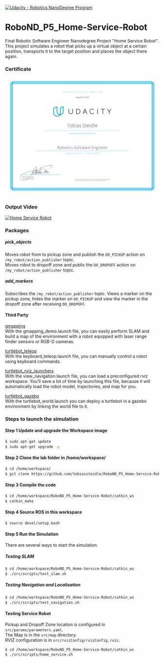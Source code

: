 [![Udacity - Robotics NanoDegree Program](https://s3-us-west-1.amazonaws.com/udacity-robotics/Extra+Images/RoboND_flag.png)](https://www.udacity.com/robotics)

# RoboND_P5_Home-Service-Robot
Final Robotic Software Engineer Nanodegree Project "Home Service Robot".  
This project simulates a robot that picks up a virtual object at a certain position, transports it to the target position and places the object there again.

### Certificate
![Robotic Software Engineer Nanodagree](assets/Zertifikat.png)

### Output Video
[![Home Service Robot](http://img.youtube.com/vi/Mz-PplLILok/0.jpg)](http://www.youtube.com/watch?v=Mz-PplLILok "Home Service Robot")

### Packages

##### pick_objects
Moves robot from to pickup zone and publish the `DO_PICKUP` action on `/my_robot/action_publisher` topic.  
Moves robot to dropoff zone and public the `DO_DROPOFF` action on `/my_robot/action_publisher` topic.

##### add_markers
Subscribes the `/my_robot/action_publisher` topic.
Views a marker on the pickup zone, hides the marker on `DO_PICKUP` and view the marker in the dropoff zone after receiving `DO_DROPOFF`.

#### Third Party 
[gmapping](http://wiki.ros.org/gmapping)  
With the gmapping_demo.launch file, you can easily perform SLAM and build a map of the environment with a robot equipped with laser range finder sensors or RGB-D cameras.

[turtlebot_teleop](http://wiki.ros.org/turtlebot_teleop)  
With the keyboard_teleop.launch file, you can manually control a robot using keyboard commands.

[turtlebot_rviz_launchers](http://wiki.ros.org/turtlebot_rviz_launchers)  
With the view_navigation.launch file, you can load a preconfigured rviz workspace. You’ll save a lot of time by launching this file, because it will automatically load the robot model, trajectories, and map for you.

[turtlebot_gazebo](http://wiki.ros.org/turtlebot_gazebo)  
With the turtlebot_world.launch you can deploy a turtlebot in a gazebo environment by linking the world file to it.

### Steps to launch the simulation

#### Step 1 Update and upgrade the Workspace image
```sh
$ sudo apt-get update
$ sudo apt-get upgrade -y
```

#### Step 2 Clone the lab folder in /home/workspace/
```sh
$ cd /home/workspace/
$ git clone https://github.com/tobiassteidle/RoboND_P5_Home-Service-Robot

```

#### Step 3 Compile the code
```sh
$ cd /home/workspace/RoboND_P5_Home-Service-Robot/catkin_ws
$ catkin_make
```

#### Step 4 Source ROS in this workspace
```sh
$ source devel/setup.bash
```

#### Step 5 Run the Simulation
There are several ways to start the simulation.

##### Testing SLAM
```sh
$ cd /home/workspace/RoboND_P5_Home-Service-Robot/catkin_ws
$ ./src/scripts/test_slam.sh
```

##### Testing Navigation and Localisation
```sh
$ cd /home/workspace/RoboND_P5_Home-Service-Robot/catkin_ws
$ ./src/scripts/test_navigation.sh
```

#### Testing Service Robot
Pickup and Dropoff Zone location is configured in `src/params/parameters.yaml`.  
The Map is in the `src/map` directory.  
RVIZ configuration is in `src/rvizConfig/rvizConfig.rviz`.  

```sh
$ cd /home/workspace/RoboND_P5_Home-Service-Robot/catkin_ws
$ ./src/scripts/home_service.sh
```
